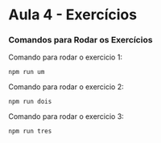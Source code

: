 # Aula 4 - Exercícios

### Comandos para Rodar os Exercícios
Comando para rodar o exercicio 1:
```
npm run um
```
Comando para rodar o exercicio 2:
```
npm run dois
```
Comando para rodar o exercicio 3:
```
npm run tres
```